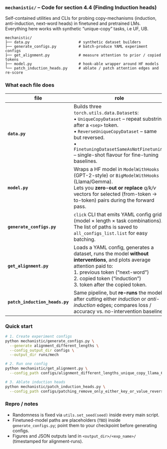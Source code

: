 ### `mechanistic/` – Code for section 4.4 (Finding Induction heads) 

Self-contained utilities and CLIs for probing copy-mechanisms (induction, anti-induction, next-word heads) in finetuned and pretrained LMs.
Everything here works with synthetic “unique-copy” tasks, i.e UF, UB.

```
mechanistic/
├── data.py                      # synthetic dataset builders
├── generate_configs.py          # batch-produce YAML experiment configs
├── get_alignment.py             # measure attention to prior / copied tokens
├── model.py                     # hook-able wrapper around HF models
└── patch_induction_heads.py     # ablate / patch attention edges and re-score
```

### What each file does

| file                           | role                                                                                                                                                                                                                                                              |
| ------------------------------ | ----------------------------------------------------------------------------------------------------------------------------------------------------------------------------------------------------------------------------------------------------------------- |
| **`data.py`**                  | Builds three `torch.utils.data.Dataset`s:<br/>• `UniqueCopyDataset` – repeat substring after a `<sep>` token.<br/>• `ReverseUniqueCopyDataset` – same but reversed.<br/>• `FinetuningDatasetSameAsNotFinetuning` – single-shot flavour for fine-tuning baselines. |
| **`model.py`**                 | Wraps a HF model in `ModelWithHooks` (GPT-2-style) or `BigModelWithHooks` (Llama/Gemma).<br/>Lets you **zero-out or replace** *q/k/v* vectors for selected (from-token → to-token) pairs during the forward pass.                                                 |
| **`generate_configs.py`**      | `click` CLI that emits YAML config grids (model × length × task combinations). The list of paths is saved to `all_configs_list.list` for easy batching.                                                                                                           |
| **`get_alignment.py`**         | Loads a YAML config, generates a dataset, runs the model **without interventions**, and plots average attention paid to:<br/>1. previous token (“next-word”)<br/>2. copied token (“induction”)<br/>3. token after the copied token.                               |
| **`patch_induction_heads.py`** | Same pipeline, but **re-runs** the model after cutting either *induction* or *anti-induction* edges; compares loss / accuracy vs. no-intervention baseline.                                                                                                       |

### Quick start

```bash
# 1. Create experiment configs
python mechanistic/generate_configs.py \
  --generate alignment_different_lengths \
  --config_output_dir configs \
  --output_dir runs/mech

# 2. Run one config
python mechanistic/get_alignment.py \
  --config_path configs/alignment_different_lengths_unique_copy_llama_6.yaml

# 3. Ablate induction heads
python mechanistic/patch_induction_heads.py \
  --config_path configs/patching_remove_only_either_key_or_value_reversed_unique_copy_gemma_5.yaml
```

### Repro / notes

* Randomness is fixed via `utils.set_seed(seed)` inside every main script.
* Finetuned-model paths are placeholders (`TBD`) inside `generate_configs.py`; point them to your checkpoint before generating configs.
* Figures and JSON outputs land in `<output_dir>/<exp_name>/` (timestamped for alignment-runs).
